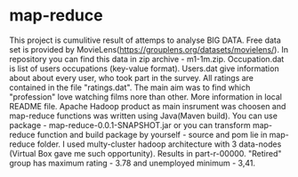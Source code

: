 # map-reduce
This project is cumulitive result of attemps to analyse BIG DATA. 
Free data set is provided by MovieLens(https://grouplens.org/datasets/movielens/). In repository you can find this data in zip archive - m1-1m.zip. Occupation.dat is list of users occupations (key-value format). Users.dat give information about about every user, who took part in the survey. All ratings are contained in the file "ratings.dat". The main aim was to find which "profession" love watching films nore than other. More information in local README file.
Apache Hadoop product as main insrument was choosen and map-reduce functions was written using Java(Maven build). You can use package - map-reduce-0.0.1-SNAPSHOT.jar or you can transform map-reduce function and build package by yourself - source and pom lie in map-reduce folder.
I used multy-cluster hadoop architecture with 3 data-nodes (Virtual Box gave me such opportunity). 
Results in part-r-00000. "Retired" group has maximum rating - 3.78 and unemployed minimum  - 3,41.
